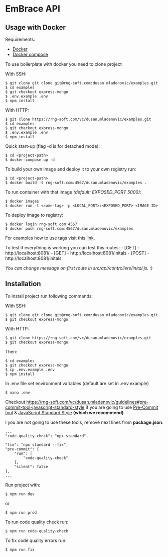 
  

# EmBrace API

  

## Usage with Docker

Requirements:

- [Docker](https://www.docker.com/)
- [Docker compose](https://docs.docker.com/compose/)

To use boilerplate with docker you need to clone project  

With SSH:
```
$ git clone git clone git@rng-soft.com:dusan.mladenovic/examples.git
$ cd examples
$ git checkout express-mongo
$ .env.example .env
$ npm install
```

With HTTP:
```
$ git clone https://rng-soft.com/vc/dusan.mladenovic/examples.git
$ cd examples
$ git checkout express-mongo
$ .env.example .env
$ npm install
```
Quick start-up (flag -d is for detached mode):
```
$ cd <project-path>
$ docker-compose up -d
```

To build your own image and deploy it to your own registry run: 
```
$ cd <project-path>
$ docker build -t rng-soft.com:4567/dusan.mladenovic/examples .
```
To run container with that image *(default: EXPOSED_PORT 5000)*:
```
$ docker images
$ docker run -t <some-tag> -p <LOCAL_PORT>:<EXPOSED_PORT> <IMAGE ID>
```
To deploy image to registry:
```
$ docker login rng-soft.com:4567
$ docker push rng-soft.com:4567/dusan.mladenovic/examples
```
For examples how to use tags visit this [link](https://rng-soft.com/vc/dusan.mladenovic/examples/container_registry).  

To test if everything is working you can test this routes:
	- [GET] - http://localhost:8081/
	- [GET] - http://localhost:8081/initals
	- [POST] - http://localhost:8081/initals

 *You can change message on first route in src/api/controllers/inital.js. :)*

## Installation

To install project run following commands:
 
With SSH:
```
$ git clone git clone git@rng-soft.com:dusan.mladenovic/examples.git
$ git checkout express-mongo
```
With HTTP:
```
$ git clone https://rng-soft.com/vc/dusan.mladenovic/examples.git
$ git checkout express-mongo
```
Then:
```
$ cd examples
$ git checkout express-mongo
$ cp .env.example .env
$ npm install
```
In .env file set environment variables (default are set in .env.example)
```
$ nano .env
```
Checkout https://rng-soft.com/vc/dusan.mladenovic/guidelines#pre-commit-tool-javascript-standard-style if you are going to use [Pre-Commit tool](https://www.npmjs.com/package/pre-commit) & [JavaScript Standard Style](https://standardjs.com/) **(which we recommend)**.

I you are not going to use these tools, remove next lines from **package.json**:
```
...
"code-quality-check": "npx standard",

"fix": "npx standard --fix",
"pre-commit": {
	"run": [
		"code-quality-check"
	],
	"silent": false
},
...
```
Run project with:
```
$ npm run dev
```
or
```
$ npm run prod
```
To run code quality check run:
```
$ npm run code-quality-check
```
To fix code quality errors run:
```
$ npm run fix
```
